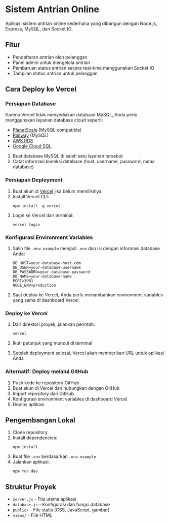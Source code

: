 # Sistem Antrian Online

Aplikasi sistem antrian online sederhana yang dibangun dengan Node.js, Express, MySQL, dan Socket.IO.

## Fitur

- Pendaftaran antrian oleh pelanggan
- Panel admin untuk mengelola antrian
- Pembaruan status antrian secara real-time menggunakan Socket.IO
- Tampilan status antrian untuk pelanggan

## Cara Deploy ke Vercel

### Persiapan Database

Karena Vercel tidak menyediakan database MySQL, Anda perlu menggunakan layanan database cloud seperti:
- [PlanetScale](https://planetscale.com/) (MySQL compatible)
- [Railway](https://railway.app/) (MySQL)
- [AWS RDS](https://aws.amazon.com/rds/mysql/)
- [Google Cloud SQL](https://cloud.google.com/sql)

1. Buat database MySQL di salah satu layanan tersebut
2. Catat informasi koneksi database (host, username, password, nama database)

### Persiapan Deployment

1. Buat akun di [Vercel](https://vercel.com) jika belum memilikinya
2. Install Vercel CLI:
   ```
   npm install -g vercel
   ```
3. Login ke Vercel dari terminal:
   ```
   vercel login
   ```

### Konfigurasi Environment Variables

1. Salin file `.env.example` menjadi `.env` dan isi dengan informasi database Anda:
   ```
   DB_HOST=your-database-host.com
   DB_USER=your-database-username
   DB_PASSWORD=your-database-password
   DB_NAME=your-database-name
   PORT=3001
   NODE_ENV=production
   ```

2. Saat deploy ke Vercel, Anda perlu menambahkan environment variables yang sama di dashboard Vercel

### Deploy ke Vercel

1. Dari direktori proyek, jalankan perintah:
   ```
   vercel
   ```

2. Ikuti petunjuk yang muncul di terminal
3. Setelah deployment selesai, Vercel akan memberikan URL untuk aplikasi Anda

### Alternatif: Deploy melalui GitHub

1. Push kode ke repository GitHub
2. Buat akun di Vercel dan hubungkan dengan GitHub
3. Import repository dari GitHub
4. Konfigurasi environment variables di dashboard Vercel
5. Deploy aplikasi

## Pengembangan Lokal

1. Clone repository
2. Install dependencies:
   ```
   npm install
   ```
3. Buat file `.env` berdasarkan `.env.example`
4. Jalankan aplikasi:
   ```
   npm run dev
   ```

## Struktur Proyek

- `server.js` - File utama aplikasi
- `database.js` - Konfigurasi dan fungsi database
- `public/` - File statis (CSS, JavaScript, gambar)
- `views/` - File HTML
